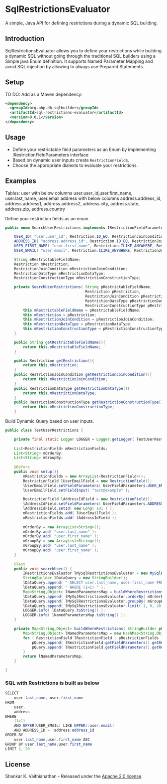 # SqlRestrictionsEvaluator

A simple, Java API for defining restrictions during a dynamic SQL building.

## Introduction

SqlRestrictionsEvaluator allows you to define your restrictions while building a dynamic SQL without going through the traditional SQL builders using a Simple java Enum definition.
It supports Named Parameter Mapping and avoid SQL injection by allowing to always use Prepared Statements.

## Setup

TO DO: Add as a Maven dependency:

```xml
<dependency>
  <groupId>org.ahp.db.sqlbuilder</groupId>
  <artifactId>sql-restrictions-evaluator</artifactId>
  <version>0.0.1</version>
</dependency>
```

## Usage

* Define your restrictable field parameters as an Enum by implementing IRestrictionFieldParameters interface
* Based on dynamic user inputs create `RestrictionField`s. 
* Choose the appropriate dialexts to evaluate your restrictions. 

## Examples
Tables:
user 
with below columns
user.user_id,user.first_name, user.last_name, user.email
address 
with below columns
address.address_id, address.address1, address.address2, address.city, address.state, address.zip, address.country

Define your restriction fields as an enum

```java
public enum SearchUserRestrictions implements IRestrictionFieldParameters {

	USER_ID( "user.user_id", Restriction.ID_EQ, RestrictionJoinCondition.AND, RestrictionDataType.NUMBER, RestrictionConstructionType.AUTO ),
	ADDRESS_ID( "address.address_id", Restriction.ID_EQ, RestrictionJoinCondition.AND, RestrictionDataType.NUMBER, RestrictionConstructionType.AUTO ),
	USER_FIRST_NAME( "user.first_name", Restriction.ILIKE_ANYWHERE, RestrictionJoinCondition.AND, RestrictionDataType.STRING, RestrictionConstructionType.AUTO ),
	USER_EMAIL( "user.email", Restriction.ILIKE_ANYWHERE, RestrictionJoinCondition.AND, RestrictionDataType.STRING, RestrictionConstructionType.AUTO );

	String mRestrictableFieldName;
	Restriction mRestriction;
	RestrictionJoinCondition mRestrictionJoinCondition;
	RestrictionDataType mRestrictionDataType;
	RestrictionConstructionType mRestrictionConstructionType;

	private SearchUserRestrictions( String pRestrictableFieldName,
			                        Restriction pRestriction,
			                        RestrictionJoinCondition pRestrictionJoinCondition,
			                        RestrictionDataType pRestrictionDataType,
			                        RestrictionConstructionType pRestrictionConstructionType ){
		this.mRestrictableFieldName = pRestrictableFieldName;
		this.mRestriction = pRestriction;
		this.mRestrictionJoinCondition = pRestrictionJoinCondition;
		this.mRestrictionDataType = pRestrictionDataType;
		this.mRestrictionConstructionType = pRestrictionConstructionType;
	}

	public String getRestrictableFieldName(){
		return this.mRestrictableFieldName;
	}

	public Restriction getRestriction(){
		return this.mRestriction;
	}
	public RestrictionJoinCondition getRestrictionJoinCondition(){
		return this.mRestrictionJoinCondition;
	}
	public RestrictionDataType getRestrictionDataType(){
		return this.mRestrictionDataType;
	}
	public RestrictionConstructionType getRestrictionConstructionType(){
		return this.mRestrictionConstructionType;
	}
```
Build Dynamic Query based on user inputs.

```java
public class TestUserRestrictions {

    private final static Logger LOGGER = Logger.getLogger( TestUserRestrictions.class .getName() ); 
    
    List<RestrictionField> mRestrictionFields;
    List<String> mOrderBy;
    List<String> mGroupBy;
    
    @Before
    public void setup(){
        mRestrictionFields = new ArrayList<RestrictionField>();
        RestrictionField lUserEmailField = new RestrictionField();
        lUserEmailField.setFieldParameters( UserFieldParameters.USER_EMAIL );
        lUserEmailField.setFieldInput( "test@example" );

        RestrictionField lAddressIdField = new RestrictionField();
        lAddressIdField.setFieldParameters( UserFieldParameters.ADDRESS_ID );
        lAddressIdField.setId( new Long( 101 ) );
        mRestrictionFields.add( lUserEmailField );
        mRestrictionFields.add( lAddressIdField );
        
        mOrderBy = new ArrayList<String>();
        mOrderBy.add( "user.last_name" );
        mOrderBy.add( "user.first_name" );
        mGroupBy = new ArrayList<String>();
        mGroupBy.add( "user.last_name" );
        mGroupBy.add( "user.first_name" );
    }
    
    @Test
    public void searchUser() {      
        IRestrictionsEvaluator lMySqlRestrictionsEvaluator = new MySqlRestrictionsEvaluator();
        StringBuilder lDataQuery = new StringBuilder();
        lDataQuery.append( " SELECT user.last_name, user.first_name FROM user, address " );
        lDataQuery.append( " WHERE (1=1) " );
        Map<String,Object> lNamedParametersMap = buildWhereRestrictions( lDataQuery, mRestrictionFields, lMySqlRestrictionsEvaluator );
        lDataQuery.append( lMySqlRestrictionsEvaluator.orderBy( mOrderBy, SortOrder.ASC ) );
        lDataQuery.append( lMySqlRestrictionsEvaluator.groupBy( mGroupBy ) );
        lDataQuery.append( lMySqlRestrictionsEvaluator.limit( 1, 0, 20 ) );
        LOGGER.info( lDataQuery.toString() );
        LOGGER.info( lNamedParametersMap.toString() );
    }

    private Map<String,Object> buildWhereRestrictions( StringBuilder pQuery, List<RestrictionField> pRestrictionFields, IRestrictionsEvaluator pMySqlRestrictionsEvaluator ){
        Map<String,Object> lNamedParametersMap = new HashMap<String,Object>();
        for ( RestrictionField lRestrictionField : pRestrictionFields ) {
            pQuery.append( lRestrictionField.getFieldParameters().getRestrictionJoinCondition() );
            pQuery.append( lRestrictionField.getFieldParameters().getRestriction().evaluateFieldRestriction( pMySqlRestrictionsEvaluator, lRestrictionField, lNamedParametersMap ) );
        }
        return lNamedParametersMap;
    }

}
```

### SQL with Restrictions is built as below

```java
SELECT 
    user.last_name, user.first_name 
FROM 
    user, 
    address  
WHERE 
    (1=1) 
    AND UPPER(USER_EMAIL) LIKE UPPER(:user.email) 
    AND ADDRESS_ID = :address.address_id  
ORDER BY 
    user.last_name,user.first_name ASC 
GROUP BY user.last_name,user.first_name 
LIMIT 1, 20
```

## License

Shankar K. Vaithianathan - Released under the [Apache 2.0 license](http://www.apache.org/licenses/LICENSE-2.0.html).
